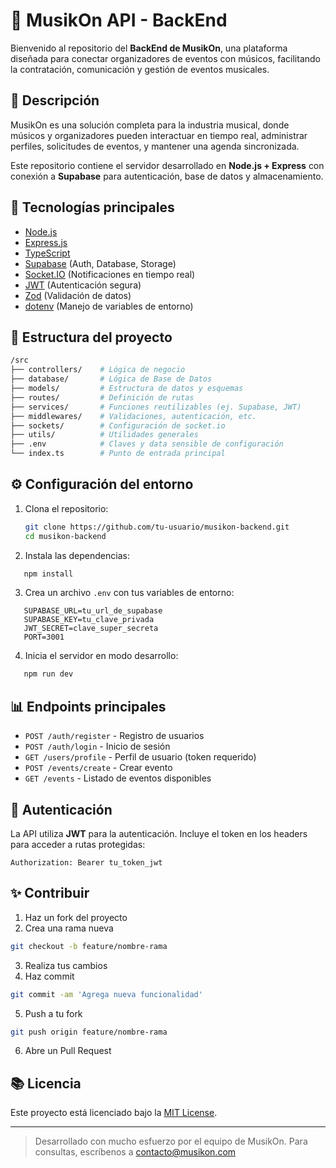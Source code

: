 # 🎵 MusikOn API - BackEnd

Bienvenido al repositorio del **BackEnd de MusikOn**, una plataforma diseñada para conectar organizadores de eventos con músicos, facilitando la contratación, comunicación y gestión de eventos musicales.

## 🚀 Descripción

MusikOn es una solución completa para la industria musical, donde músicos y organizadores pueden interactuar en tiempo real, administrar perfiles, solicitudes de eventos, y mantener una agenda sincronizada.

Este repositorio contiene el servidor desarrollado en **Node.js + Express** con conexión a **Supabase** para autenticación, base de datos y almacenamiento.

## 🧰 Tecnologías principales

* [Node.js](https://nodejs.org/)
* [Express.js](https://expressjs.com/)
* [TypeScript](https://www.typescriptlang.org/)
* [Supabase](https://supabase.com/) (Auth, Database, Storage)
* [Socket.IO](https://socket.io/) (Notificaciones en tiempo real)
* [JWT](https://jwt.io/) (Autenticación segura)
* [Zod](https://zod.dev/) (Validación de datos)
* [dotenv](https://github.com/motdotla/dotenv) (Manejo de variables de entorno)

## 📁 Estructura del proyecto

```bash
/src
├── controllers/    # Lógica de negocio
├── database/       # Lógica de Base de Datos
├── models/         # Estructura de datos y esquemas
├── routes/         # Definición de rutas
├── services/       # Funciones reutilizables (ej. Supabase, JWT)
├── middlewares/    # Validaciones, autenticación, etc.
├── sockets/        # Configuración de socket.io
├── utils/          # Utilidades generales
├── .env            # Claves y data sensible de configuración
└── index.ts        # Punto de entrada principal
```

## ⚙️ Configuración del entorno

1. Clona el repositorio:

   ```bash
   git clone https://github.com/tu-usuario/musikon-backend.git
   cd musikon-backend
   ```

2. Instala las dependencias:

```bash
   npm install
```

3. Crea un archivo `.env` con tus variables de entorno:

```env
   SUPABASE_URL=tu_url_de_supabase
   SUPABASE_KEY=tu_clave_privada
   JWT_SECRET=clave_super_secreta
   PORT=3001
```

4. Inicia el servidor en modo desarrollo:

```bash
   npm run dev
```

## 📊 Endpoints principales

* `POST /auth/register` - Registro de usuarios
* `POST /auth/login` - Inicio de sesión
* `GET /users/profile` - Perfil de usuario (token requerido)
* `POST /events/create` - Crear evento
* `GET /events` - Listado de eventos disponibles

## 🚧 Autenticación

La API utiliza **JWT** para la autenticación. Incluye el token en los headers para acceder a rutas protegidas:

```http
Authorization: Bearer tu_token_jwt
```

## ✨ Contribuir

1. Haz un fork del proyecto
2. Crea una rama nueva 

```bash
git checkout -b feature/nombre-rama
```
3. Realiza tus cambios
4. Haz commit 

```bash 
git commit -am 'Agrega nueva funcionalidad'
```

5. Push a tu fork
```bash
git push origin feature/nombre-rama
```
6. Abre un Pull Request

## 📚 Licencia

Este proyecto está licenciado bajo la [MIT License](LICENSE).

---

> Desarrollado con mucho esfuerzo por el equipo de MusikOn. Para consultas, escríbenos a [contacto@musikon.com](mailto:appmusikon@gmail.com)
